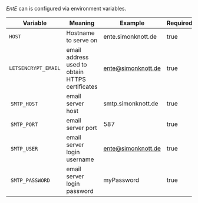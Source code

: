 _EntE_ can is configured via environment variables.

| Variable            | Meaning                                         | Example            | Required |
| ------------------- | ----------------------------------------------- | ------------------ | -------- |
| `HOST`              | Hostname to serve on                            | ente.simonknott.de | true     |
| `LETSENCRYPT_EMAIL` | email address used to obtain HTTPS certificates | ente@simonknott.de | true     |
|  `SMTP_HOST`        | email server host                               | smtp.simonknott.de | true     |
|  `SMTP_PORT`        | email server port                               | 587                | true     |
|  `SMTP_USER`        | email server login username                     | ente@simonknott.de | true     |
|  `SMTP_PASSWORD`    | email server login password                     | myPassword         | true     |
